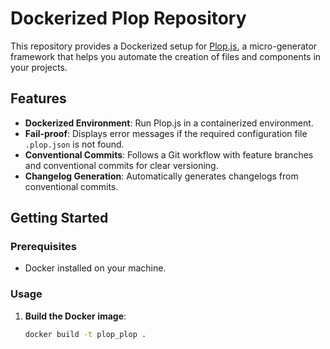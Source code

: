# Dockerized Plop Repository

This repository provides a Dockerized setup for [Plop.js](https://plopjs.com/), a micro-generator framework that helps you automate the creation of files and components in your projects. 

## Features

- **Dockerized Environment**: Run Plop.js in a containerized environment.
- **Fail-proof**: Displays error messages if the required configuration file `.plop.json` is not found.
- **Conventional Commits**: Follows a Git workflow with feature branches and conventional commits for clear versioning.
- **Changelog Generation**: Automatically generates changelogs from conventional commits.

## Getting Started

### Prerequisites

- Docker installed on your machine.

### Usage

1. **Build the Docker image**:
   ```bash
   docker build -t plop_plop .
